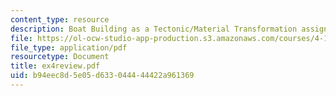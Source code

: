 ```yaml
---
content_type: resource
description: Boat Building as a Tectonic/Material Transformation assignment.
file: https://ol-ocw-studio-app-production.s3.amazonaws.com/courses/4-131b-architectural-design-level-ii-material-and-tectonic-transformations-the-herreshoff-museum-fall-2003/b94eec8d5e05d633044444422a961369_ex4review.pdf
file_type: application/pdf
resourcetype: Document
title: ex4review.pdf
uid: b94eec8d-5e05-d633-0444-44422a961369
---
```


